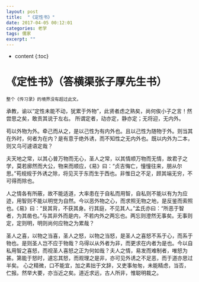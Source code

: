 ```yaml
---
layout: post
title:  "《定性书》"
date: 2017-04-05 00:12:01
categories: 老学
tags: 儒家
excerpt: ""
---
```


* content
{:toc}

# 《定性书》（答横渠张子厚先生书）

```
整个《传习录》的境界没有超过此文。
```

承教，谕以“定性未能不动，犹累于外物”，此贤者虑之熟矣，尚何俟小子之言！然尝思之矣，敢贡其说于左右。
所谓定者，动亦定，静亦定；无将迎，无内外。

苟以外物为外。牵己而从之，是以己性为有内外也。且以己性为随物于外。则当其在外时，何者为在内？是有意于绝外诱，而不知性之无内外也。既以内外为二本，则又乌可遽语定哉？

夫天地之常，以其心普万物而无心，圣人之常，以其情顺万物而无情，故君子之学，莫若廓然而大公，物来而顺应，《易》曰：“贞吉悔亡，憧憧往来，朋从尔思。”苟规规于外诱之除，将见灭于东而生于西也。非惟日之不足，顾其端无穷，不可得而除也。

人之情各有所蔽，故不能适道，大率患在于自私而用智，自私则不能以有为为应迹，用智则不能以明觉为自然。今以恶外物之心，而求照无物之地，是反鉴而索照也。《易》曰：“艮其背，不获其身。行其庭，不见其人。”孟氏亦曰：“所恶于智者，为其凿也。”与其非外而是内，不若内外之两忘也。两忘则澄然无事矣。无事则定，定则明，明则尚何应物之为累哉？

圣人之喜，以物之当喜，圣人之怒，以物之当怒，是圣人之喜怒不系于心，而系于物也。是则圣人岂不应于物哉？乌得以从外者为非，而更求在内者为是也。今以自私用智之喜怒，而视圣人喜怒之正为何如哉？夫人之情，易发而难制者，唯怒为甚。第能于怒时，遽忘其怒，而观理之是非，亦可见外诱之不足恶，而于道亦思过半矣。
心之精微，口不能宜，加之素拙于文辞，又吏事匆匆，未能精虑，当否，伫报。然举大要，亦当近之矣。道近求远，古人所非，惟聪明裁之。




